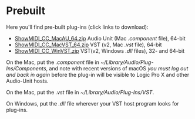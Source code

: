 # Prebuilt
Here you'll find pre-built plug-ins (click links to download):
 * [ShowMIDI_CC_MacAU_64.zip](https://github.com/getdunne/ShowMIDI/raw/master/Prebuilt/ShowMIDI_CC_MacAU_64.zip) Audio Unit (Mac *.component* file), 64-bit
 * [ShowMIDI_CC_MacVST_64.zip](https://github.com/getdunne/ShowMIDI/raw/master/Prebuilt/ShowMIDI_CC_MacVST_64.zip) VST (v2, Mac *.vst* file), 64-bit
 * [ShowMIDI_CC_WinVST.zip](https://github.com/getdunne/ShowMIDI/raw/master/Prebuilt/ShowMIDI_CC_WinVST.zip) VST(v2, Windows *.dll* files), 32- and 64-bit

On the Mac, put the *.component* file in *~/Library/Audio/Plug-Ins/Components*, and note with recent versions of macOS *you must log out and back in again* before the plug-in will be visible to Logic Pro X and other Audio-Unit hosts.

On the Mac, put the *.vst* file in *~/Library/Audio/Plug-Ins/VST*.

On Windows, put the *.dll* file wherever your VST host program looks for plug-ins.
